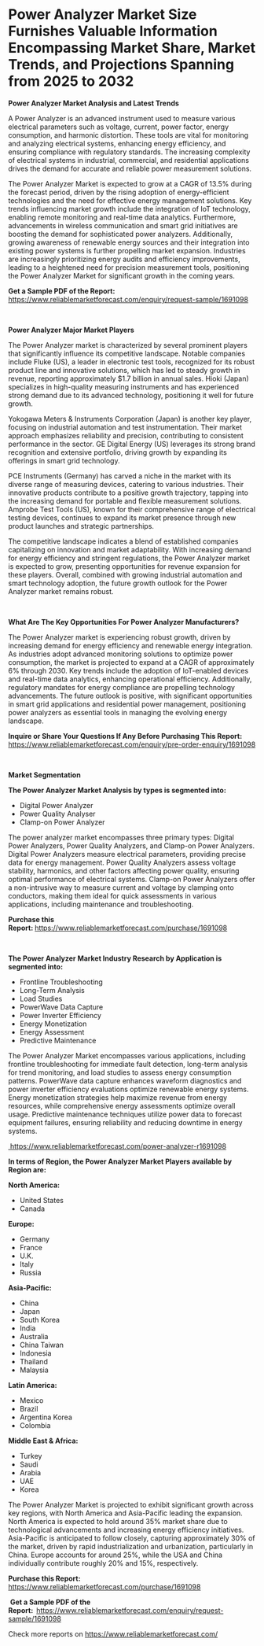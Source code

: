 <p><h1>Power Analyzer Market Size Furnishes Valuable Information Encompassing Market Share, Market Trends, and Projections Spanning from 2025 to 2032</h1></p><p><strong>Power Analyzer Market Analysis and Latest Trends</strong></p>
<p><p>A Power Analyzer is an advanced instrument used to measure various electrical parameters such as voltage, current, power factor, energy consumption, and harmonic distortion. These tools are vital for monitoring and analyzing electrical systems, enhancing energy efficiency, and ensuring compliance with regulatory standards. The increasing complexity of electrical systems in industrial, commercial, and residential applications drives the demand for accurate and reliable power measurement solutions.</p><p>The Power Analyzer Market is expected to grow at a CAGR of 13.5% during the forecast period, driven by the rising adoption of energy-efficient technologies and the need for effective energy management solutions. Key trends influencing market growth include the integration of IoT technology, enabling remote monitoring and real-time data analytics. Furthermore, advancements in wireless communication and smart grid initiatives are boosting the demand for sophisticated power analyzers. Additionally, growing awareness of renewable energy sources and their integration into existing power systems is further propelling market expansion. Industries are increasingly prioritizing energy audits and efficiency improvements, leading to a heightened need for precision measurement tools, positioning the Power Analyzer Market for significant growth in the coming years.</p></p>
<p><strong>Get a Sample PDF of the Report:&nbsp;</strong> <a href="https://www.reliablemarketforecast.com/enquiry/request-sample/1691098?utm_campaign=1102&utm_medium=2&utm_source=Github&utm_content=ia&utm_term=07012025&utm_id=power-analyzer">https://www.reliablemarketforecast.com/enquiry/request-sample/1691098</a></p>
<p>&nbsp;</p>
<p><strong>Power Analyzer Major Market Players</strong></p>
<p><p>The Power Analyzer market is characterized by several prominent players that significantly influence its competitive landscape. Notable companies include Fluke (US), a leader in electronic test tools, recognized for its robust product line and innovative solutions, which has led to steady growth in revenue, reporting approximately $1.7 billion in annual sales. Hioki (Japan) specializes in high-quality measuring instruments and has experienced strong demand due to its advanced technology, positioning it well for future growth.</p><p>Yokogawa Meters & Instruments Corporation (Japan) is another key player, focusing on industrial automation and test instrumentation. Their market approach emphasizes reliability and precision, contributing to consistent performance in the sector. GE Digital Energy (US) leverages its strong brand recognition and extensive portfolio, driving growth by expanding its offerings in smart grid technology.</p><p>PCE Instruments (Germany) has carved a niche in the market with its diverse range of measuring devices, catering to various industries. Their innovative products contribute to a positive growth trajectory, tapping into the increasing demand for portable and flexible measurement solutions. Amprobe Test Tools (US), known for their comprehensive range of electrical testing devices, continues to expand its market presence through new product launches and strategic partnerships.</p><p>The competitive landscape indicates a blend of established companies capitalizing on innovation and market adaptability. With increasing demand for energy efficiency and stringent regulations, the Power Analyzer market is expected to grow, presenting opportunities for revenue expansion for these players. Overall, combined with growing industrial automation and smart technology adoption, the future growth outlook for the Power Analyzer market remains robust.</p></p>
<p>&nbsp;</p>
<p><strong>What Are The Key Opportunities For Power Analyzer Manufacturers?</strong></p>
<p><p>The Power Analyzer market is experiencing robust growth, driven by increasing demand for energy efficiency and renewable energy integration. As industries adopt advanced monitoring solutions to optimize power consumption, the market is projected to expand at a CAGR of approximately 6% through 2030. Key trends include the adoption of IoT-enabled devices and real-time data analytics, enhancing operational efficiency. Additionally, regulatory mandates for energy compliance are propelling technology advancements. The future outlook is positive, with significant opportunities in smart grid applications and residential power management, positioning power analyzers as essential tools in managing the evolving energy landscape.</p></p>
<p><strong>Inquire or Share Your Questions If Any Before Purchasing This Report:</strong> <a href="https://www.reliablemarketforecast.com/enquiry/pre-order-enquiry/1691098?utm_campaign=1102&utm_medium=2&utm_source=Github&utm_content=ia&utm_term=07012025&utm_id=power-analyzer">https://www.reliablemarketforecast.com/enquiry/pre-order-enquiry/1691098</a></p>
<p>&nbsp;</p>
<p><strong>Market Segmentation</strong></p>
<p><strong>The Power Analyzer Market Analysis by types is segmented into:</strong></p>
<p><ul><li>Digital Power Analyzer</li><li>Power Quality Analyser</li><li>Clamp-on Power Analyzer</li></ul></p>
<p><p>The power analyzer market encompasses three primary types: Digital Power Analyzers, Power Quality Analyzers, and Clamp-on Power Analyzers. Digital Power Analyzers measure electrical parameters, providing precise data for energy management. Power Quality Analyzers assess voltage stability, harmonics, and other factors affecting power quality, ensuring optimal performance of electrical systems. Clamp-on Power Analyzers offer a non-intrusive way to measure current and voltage by clamping onto conductors, making them ideal for quick assessments in various applications, including maintenance and troubleshooting.</p></p>
<p><strong>Purchase this Report:&nbsp;</strong><a href="https://www.reliablemarketforecast.com/purchase/1691098?utm_campaign=1102&utm_medium=2&utm_source=Github&utm_content=ia&utm_term=07012025&utm_id=power-analyzer">https://www.reliablemarketforecast.com/purchase/1691098</a></p>
<p>&nbsp;</p>
<p><strong>The Power Analyzer Market Industry Research by Application is segmented into:</strong></p>
<p><ul><li>Frontline Troubleshooting</li><li>Long-Term Analysis</li><li>Load Studies</li><li>PowerWave Data Capture</li><li>Power Inverter Efficiency</li><li>Energy Monetization</li><li>Energy Assessment</li><li>Predictive Maintenance</li></ul></p>
<p><p>The Power Analyzer Market encompasses various applications, including frontline troubleshooting for immediate fault detection, long-term analysis for trend monitoring, and load studies to assess energy consumption patterns. PowerWave data capture enhances waveform diagnostics and power inverter efficiency evaluations optimize renewable energy systems. Energy monetization strategies help maximize revenue from energy resources, while comprehensive energy assessments optimize overall usage. Predictive maintenance techniques utilize power data to forecast equipment failures, ensuring reliability and reducing downtime in energy systems.</p></p>
<p><a href="https://www.reliablemarketforecast.com/power-analyzer-r1691098?utm_campaign=1102&utm_medium=2&utm_source=Github&utm_content=ia&utm_term=07012025&utm_id=power-analyzer">&nbsp;https://www.reliablemarketforecast.com/power-analyzer-r1691098</a></p>
<p><strong>In terms of Region, the Power Analyzer Market Players available by Region are:</strong></p>
<p>
    <p> <strong> North America: </strong>
        <ul>
            <li>United States</li>
            <li>Canada</li>
        </ul>
        </p> 
    <p> <strong> Europe: </strong>
        <ul>
            <li>Germany</li>
            <li>France</li>
            <li>U.K.</li>
            <li>Italy</li>
            <li>Russia</li>
        </ul>
        </p> 
    <p> <strong> Asia-Pacific: </strong>
        <ul>
            <li>China</li>
            <li>Japan</li>
            <li>South Korea</li>
            <li>India</li>
            <li>Australia</li>
            <li>China Taiwan</li>
            <li>Indonesia</li>
            <li>Thailand</li>
            <li>Malaysia</li>
        </ul>
        </p> 
    <p> <strong> Latin America: </strong>
        <ul>
            <li>Mexico</li>
            <li>Brazil</li>
            <li>Argentina Korea</li>
            <li>Colombia</li>
        </ul>
        </p> 
    <p> <strong> Middle East & Africa: </strong>
        <ul>
            <li>Turkey</li>
            <li>Saudi</li>
            <li>Arabia</li>
            <li>UAE</li>
            <li>Korea</li>
        </ul>
    </p>
    </p>
<p><p>The Power Analyzer Market is projected to exhibit significant growth across key regions, with North America and Asia-Pacific leading the expansion. North America is expected to hold around 35% market share due to technological advancements and increasing energy efficiency initiatives. Asia-Pacific is anticipated to follow closely, capturing approximately 30% of the market, driven by rapid industrialization and urbanization, particularly in China. Europe accounts for around 25%, while the USA and China individually contribute roughly 20% and 15%, respectively.</p></p>
<p><strong>Purchase this Report: </strong><a href="https://www.reliablemarketforecast.com/purchase/1691098?utm_campaign=1102&utm_medium=2&utm_source=Github&utm_content=ia&utm_term=07012025&utm_id=power-analyzer">https://www.reliablemarketforecast.com/purchase/1691098</a></p>
<p>&nbsp;<strong>Get a Sample PDF of the Report:&nbsp;&nbsp;</strong><a href="https://www.reliablemarketforecast.com/enquiry/request-sample/1691098?utm_campaign=1102&utm_medium=2&utm_source=Github&utm_content=ia&utm_term=07012025&utm_id=power-analyzer">https://www.reliablemarketforecast.com/enquiry/request-sample/1691098</a></p>
<p><strong></strong></p>
<p>Check more reports on <a href="https://www.reliablemarketforecast.com/?utm_campaign=1102&utm_medium=2&utm_source=Github&utm_content=ia&utm_term=07012025&utm_id=power-analyzer">https://www.reliablemarketforecast.com/</a></p>